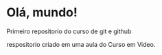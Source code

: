# Olá, mundo!
 Primeiro repositorio do curso de git e github

 respositorio criado em uma aula do Curso em Video.
